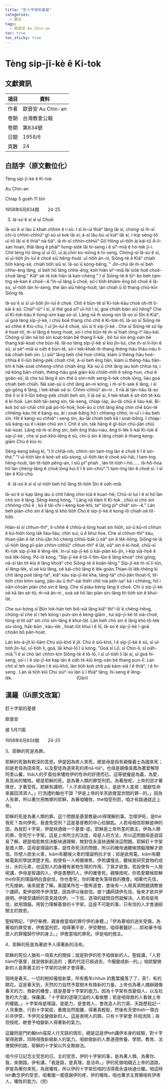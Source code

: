 ```yaml
---
title: "釘十字架的基督"
categories:
  - 散文
tags:
  - 歐晉安 Au Chìn-an
toc: true
toc_sticky: true
---
```


# Tèng si̍p-jī-kè ê Ki-tok

## 文獻資訊

| 項目 | 資料 |
|---|---|
| 作者 | 歐晉安 Au Chìn-an |
| 卷期 | 台灣教會公報 |
| 卷期 | 第834號 |
| 日期 | 1958/6 |
| 頁數 | 24 |

## 白話字（原文數位化）

Tèng si̍p-jī-kè ê Ki-tok

Au Chìn-an

Chiap 5 goe̍h 11 bīn

1958年6月834期       24-25

3. Iâ-so͘ ê sí sī uī Choē.

Iâ-so͘ ê sí iáu ū khah chhim ê ì-sù. I sī in-uī thiàⁿ lâng lâi sí, chóng-sī m̄-sī chí-ū chhin-chhiūⁿ gī-sū uī kok lâi sí; á-sī lāu-bú uī kiáⁿ lâi sí, í-ki̍p sèng-tô͘ uī-tō lâi sí ê thiàⁿ nā-tiāⁿ. iā m̄-sī chhin-chhiūⁿ Gô͘ Hōng uī-tio̍h ài kái-tû A-lí-san hoan, thâi lâng ê pháiⁿ hong-sio̍k lâi hi-seng i ê sìⁿ-miā ê hó-tek jī-í. Chit téng hō lóng sī uī Gī, uī ài,chin ko-siōng ê hi-seng. Chóng-sī Iâ-so͘ ê sí, sī uī-tio̍h jîn-luī ê choē siū hêng-hoa̍t. uī-tio̍h án-ni, Siōng-tè ê Kiáⁿ chiah tio̍h kàng-sè, chiah tio̍h siū sí. Iâ-so͘ ū kóng-bêng, " Jîn-chú lâi m̄-sī beh chhe-ēng lâng, sī beh hō͘ lâng chhe-ēng; koh hiàn sìⁿ-miā lâi sio̍k hoê choē-choē lâng." Kiâⁿ sé-lé Iok-hān iā kan-chèng " I sī Siōng-tè ê Iûⁿ-ko beh tam-tng sè-kan ê choē--ê."In-uī lâng ū choē, só͘-í tio̍h khiàm-ēng bô choē ê Iâ-so͘, uī-tio̍h lán hi-seng, thè lán siū hêng-hoa̍t, lán chiah ū lō͘ thang chiū-kīn Siōng-tè.

Iâ-so͘ ê sí sī uī-tio̍h jîn-luī ê choē. Chit ê būn-tê sī Ki-tok-kàu choè oh-tit lí-kái ê sū. Cháiⁿ-iūⁿ I sí, sī thè goá sí? uī-hô I sí, goá chia̍h bián siū hêng? Che sī Ki-tok-kàu ê tiong-sim kap só-sî. Lâng nā m̄ siong-sìn Iâ-so͘ sī Sîn ê Kiáⁿ, uī goá tèng si̍p-jī-kè, i chiū boē thang chò chi̍t ê Ki-tok-tô͘. Iâ-so͘ sī Siōng-tè só͘ chhe ê Kiù-chú, I uī jîn-luī ê choē, siū sí tī si̍p-jī-kè . Che sī Siōng-tè só͘ li̍p ê hoat-tō͘, m̄-sī lâng ê hong-hoat, só͘-í che būn-tê m̄-sī hiah iông-ìⁿ liáu-kái. Chóng-sī lán nā bô sìn koat-toàn bē thang lí-kái , bô tuì sìn éng-oán bē thang kái-koat che būn-tê. Iâ-so͘ tèng si̍p-jī-kè sī kiù jîn-luī, che m̄-sī lí-lūn ê sū, sī sèⁿ-miā sí oa̍h ê būn-tê, só͘-í tek-khak m̄-thang théng-hāu thâu-náu lí-kái chiah beh sìn. Lí siūⁿ lâng beh chē hoé-chhia, kiám ū théng-hāu hoé-chhia ê lí-lūn bêng-pe̍k chiah chē; á-sī beh ēng tiān, kiám ū théng-hāu tiān-khì ê ha̍k-soat chheng-chhó chiah ēng. Ká-sú ū chi̍t lâng iau koh chhuì-ta, i nā kóng bān-chiah, thèng-hāu goá gián-kiù chia̍h-mi̍h ê sêng-hun, chuí ê goân-sò͘, iā che tuì lâng ê sin-thé ū sím-mi̍h seng-lí-tek chok-iōng, liáu goá chiah beh chia̍h. Nā siat-sú ū chi̍t lâng án-ni kóng, i m̄-sī tì-sek ê lâng, i sī gû-gōng ê lâng, i tek-khak oē sí. Chhin-chhiūⁿ án-ni , lí nā ài tán-hāu Iâ-so͘ thè lí sí ê lí-lūn bêng-pe̍k chia̍h beh sìn, lí iā oē sí, lí tek-khak ē sit-lo̍h tit-kiù ê ki-hoē. Lán tio̍h tāi-seng sìn, tāi-seng, chiap-la̍p, āu-lâi chiū ē liáu-kái. Bí-kok bó͘ só͘-chāi chi̍t pái pò͘-tō-hoē, hoē-āu ū chi̍t lâng ēng chin chē būn-tê chhéng-kàu hit ê káng-su, ài i soat-bêng hō͘ i chheng-chhó, in-uī i í-āu beh sìn. Hit ê káng-su chhiáⁿ i seng sìn, āu-lâi chiah beh kā i soat-bêng. I chiap-siū káng-su ê ì-kiàn chiū sìn I. Chi̍t ē sìn, ta̍k hāng ê gî-būn chū-jiân chiū kái-koat. Lâng nā m̄-sī ēng sìn, beh ēng thâu-náu, ēng tì-le̍k lí-kái Ki-tok ê si̍p-jī-kè , che sī put-khó-lêng ê sū, chí-ū sìn ê lâng chiah ē-thang keng-giām Chú ê kiù-in.

Sèng-keng bêng kì, "I tī chhâ-nih, chhin-sin tam-tng lán ê choē tī I ê sin-thé," "I uī-tio̍h lán ê koè-sit siū-siong, uī-tio̍h lán ê choē siū-hāi, I tam-tng hêng-hoa̍t, lán tit-tio̍h pêng-an, I siū piⁿ phah , lán tit-tio̍h i-hó...... Iâ-hô-hoa hō͘ lán chèng-lâng ê choē lóng kui tī I ê sin-chiūⁿ."I tam-tng lán ê choē sí. I sī lán ê Kiù-chú.

4. Iâ-so͘ ê sí sī uī-tio̍h beh hō͘ lâng tit-tio̍h Sin ê oa̍h-miā.

Iâ-so͘ ê sí kap lâng iáu ū chi̍t hāng chin toā ê kuan-hē; Chiū-sī tuì I ê sí hō͘ lán chò sin ê lâng. Sèng-keng kóng, " Lâng nā tiàm tī Ki-tok , chiū-sī chò sin chhòng-chō ê ; kū ê tāi-chì í-keng koè-khì, taⁿ lóng pìⁿ chiâⁿ sin--ê." Lán beh piàn-chò sin ê lâng sī khò tio̍h Chú ê si̍p-jī-kè ê kong-lô chiah oē tit-tio̍h.

Hiān-sî sī chhun-thiⁿ, it-chhè ê chhiū-á lóng hoat sin hio̍h, só͘-ū kū-nî chhun ê kū-hio̍h lóng la̍k liáu-liáu, chin suí, ū ê khui hoe. Che sī chhun-thiⁿ kàu, thian-jiân ê la̍t chū-jiân hō͘ chèng chhiū-ba̍k ū oāⁿ sin ê le̍k-liōng. Siōng-tè iā uī-tio̍h lâng pī-pān chhin-chhiūⁿ chhun-thiⁿ ê la̍t, oāⁿ sin ê ki-hoē, chiū-sī Ki-tok si̍p-jī-kè ê lêng-le̍k. In-uī si̍p-jī-kè ū kái-piàn kò-jîn, í-ki̍p siā-hoē ê toā le̍k-liōng. Pó-lô kóng, "Si̍p-jī-kè ê tō-lí tîm-lûn ê lâng khoàⁿ chò gōng; nā-sī lán tit-kiù ê lâng khoàⁿ chò Siōng-tè ê koân-lêng." Si̍p-jī-kè m̄-sī lí-lūn, sī lêng-le̍k, sī oē kiù lâng, oē kái-chō lâng ê le̍k-goân.Thian-lō͘ le̍k-thêng kì chi̍t lâng poē tāng-tàⁿ, kiâⁿ kàu si̍p-jī-kè kha, tāng-tàⁿ chū-jiân thoat-lī, tit-tio̍h chin khin-sang, jiân-āu ū thiⁿ-sài the̍h chi̍t niá pe̍h-saⁿ kā i chhēng, hō͘ i oân-choân piàn chò sin ê lâng. Che sī piáu-bêng lâng ê choē. Chí ū si̍p-jī-kè oē kā lán sé-tû; m̄-nā án-ni , soà oē hō͘ lán piàn sin-lâng tit-tio̍h sin ê khuì-la̍t.

Che sui-bóng sī Bûn Iok-hān teh biô-siá lâng kiâⁿ thiⁿ-lō͘ ê chêng-hêng, chóng-sī che sī i teh kóng i pún-sin ê keng-giām , tuì si̍p-jī-kè tit sià-choē, tông-sî tit oāⁿ sin chò sin-lâng ê khuì-la̍t. Lán beh chò sin ê lâng khò tō-tek siu-ióng, ha̍k-būn , kàu-io̍k , hoat-lu̍t khui i ê lō͘, Iâ-so͘ ê si̍p-jī-kè í-goā choân bô pān-hoat.

Lán kin-á-ji̍t kì-liām Chú siū-khó͘ ê ji̍t. Chú ê siū-khó͘, I ê si̍p-jī-kè ê sū, sī uī-tio̍h jîn-luī, uī-tio̍h lí, goá, lâi khui-lō͘.I ū kóng, "Goá sī Lō͘, sī Chin-lí, sī oa̍h-miā."I ê sí chò lán chhin-kīn Siōng-tè ê tō-lō͘, I sī uī-tio̍h lí lâi sí, uī goá hi-seng, só͘-í I ê si̍p-jī-kè kap lán ê oa̍h tit-kiù éng-oán bē thang pun-lī. Lán chit sî teh siàu-liām I ê siū-khó͘, lán tio̍h koh chi̍t pái kám-siā I ê thiàⁿ, I ê hi-seng . Lán iā tio̍h kiû Chú siúⁿ-sù lán ū I thiàⁿ lâng, hi-seng ê lêng-le̍k.                                                    (Oân)

## 漢羅（Ùi原文改寫）

釘十字架的基督

歐晉安

接 5月11面

1958年6月834期       24-25

3、耶穌的死是為罪。

耶穌的死猶有較深的意思。伊是因為疼人來死，總是毋是指有親像義士為國來死；抑是老母為囝來死，以及聖徒為道來死的疼nā-tiāⁿ。也毋是親像吳鳳為著愛解除阿里山蕃，thâi人的歹風俗來犧牲伊的性命的好德而已。這等號攏是為義，為愛，真高尚的犧牲。總是耶穌的死，是為著人類的罪受刑罰。為著按呢，上帝的囝才著降世，才著受死。耶穌有講明，「人子來毋是欲差用人，是欲予人差用；閣獻性命來屬回濟濟人。」行洗禮約翰也干證「伊是上帝的羊羔欲擔當世間的罪--的。」因為人有罪，所以著欠用無罪的耶穌，為著咱犧牲，thè咱受刑罰，咱才有路通就近上帝。

耶穌的死是為著人類的罪。這个問題是基督教最oh得理解的事。怎樣伊死，是thè我死？為何伊死，我食免受刑？這是基督教的中心佮鎖匙。人若毋相信耶穌是神的囝，為我釘十字架，伊就袂通做一个基督-徒。耶穌是上帝所差的救主，伊為人類的罪，受死佇十字架。這是上帝所立的法度，毋是人的方法，所以這問題毋是遐容易了解。總是咱若無信決斷袂通理解，無對信永遠袂通解決這問題。耶穌釘十字架是救人類，這毋是理論的事，是性命死活的問題，所以的確毋通聽候頭腦理解才欲信。你想人欲坐火車，kiám有聽候火車的理論明白才坐；抑是欲用電，kiám有聽候電氣的學說清楚才用。假使有一人枵閣喙焦，伊若講慢且，聽候我研究食物的成分，水的元素，也這對人的身體有甚物生理的作用，了我才欲食。若設使有一人按呢講，伊毋是智識的人，伊是愚戇的人，伊的確會死。親像按呢，你若愛聽候耶穌thè你死的理論明白食欲信，你也會死，你的確會失落得救的機會。咱著代先信，代先接納，後來就會了解。美國某所在一擺佈道會，會後有一人用真濟問題請教彼个講師，愛伊說明予伊清楚，因為伊以後欲信。彼个講師請伊先信，後來才欲共伊說明。伊接受講師的意見就信伊。一下信，逐項的疑問自然就解決。人若毋是用信，欲用頭腦，用智力理解基督的十字架，這是不可能的事，只有信的人才會通經驗主的救恩。

聖經明記，「伊佇柴裡，親身擔當咱的罪佇伊的身體，」「伊為著咱的過失受傷，為著咱的罪受害，伊擔當刑罰，咱得著平安，伊受鞭拍，咱得著醫好......耶和華予咱眾人的罪攏歸佇伊的身上。」伊擔當咱的罪死。伊是咱的救主。

4、耶穌的死是為著欲予人得著新的活命。

耶穌的死佮人猶有一項真大的關係；就是對伊的死予咱做新的人。聖經講，「人若tiàm佇基督，就是做新創造的 ；舊的代誌已經過去，今攏變成新--的。」咱欲變做新的人是靠著主的十字架的功勞才會得著。

現時是春天，一切的樹抑攏發新葉，所有舊年chhun 的舊葉攏落了了，真?，有的開花。這是春天到，天然的力自然予眾樹木有換新的力量。上帝也為著人備辦親像春天的力，換新的機會，就是基督十字架的能力。因為十字架有改變個人，以及社會的大力量。保羅講，「十字架的道理沉淪的人看做戇；若是咱得救的人看做上帝的權能。」十字架毋是理論，是能力，是會救人，會改造人的力源。天路歷程記一人背重擔，行到十字架跤，重擔自然脫離，得著真輕鬆，然後有天使the̍h一領白衫共伊穿，予伊完全變做新的人。這是表明人的罪。只有十字架會 共咱洗除；毋但按呢，紲會予咱變新人得著新的氣力。

這雖罔是門約翰teh描寫人行天路的情形，總是這是伊teh講伊本身的經驗，對十字架得赦罪，同時得換新做新人的氣力。咱欲做新的人靠道德修養、學問，教育、法律開伊的路，耶穌的十字架以外全無辦法。

咱今仔日記念主受苦的日。主的受苦，伊的十字架的事，是為著人類，為著你、我，來開路。伊有講，「我是路，是真理，是活命。」伊的死做咱親近上帝的道路，伊是為著你來死，為我犧牲，所以伊的十字架佮咱的活得救永遠袂通分離。咱這時teh數念伊的受苦，咱著閣一擺感謝伊的疼，伊的犧牲。咱也著求主賞賜咱有伊疼人，犧牲的能力。(完)
